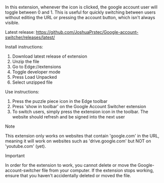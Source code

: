 In this extension, whenever the icon is clicked, the google account user will toggle between 0 and 1. 
This is useful for quickly switching between users without editing the URL or pressing the account button, which isn't always visible.

Latest release: https://github.com/JoshuaPrstec/Google-account-switcher/releases/latest/

Install instructions:
1. Download latest release of extension
2. Unzip the file
3. Go to Edge://extensions
4. Toggle developer mode
5. Press Load Unpacked
6. Select unzipped file

Use instructions:
1. Press the puzzle piece icon in the Edge toolbar
2. Press 'show in toolbar' on the Google Account Switcher extension
3. To switch users, simply press the extension icon in the toolbar. The website should refresh and be signed into the next user
>[!NOTE]
>This extension only works on websites that contain 'google.com' in the URL, meaning it will work on websites such as 'drive.google.com' but NOT on 'youtube.com' (yet).

>[!IMPORTANT]
>In order for the extension to work, you cannot delete or move the Google-account-switcher file from your computer. If the extension stops working, ensure that you haven't accidentally deleted or moved the file.
